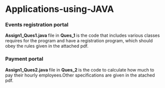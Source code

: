 # Applications-using-JAVA

<h3> Events registration portal </h3>
<p>
  <b> Assign1_Ques1.java </b> file in <b> Ques_1 </b> is the code that includes various classes requires for the program and have a registration program, which should obey the rules given in the attached pdf.
 </p> 
 
 <h3> Payment portal </h3>
<p>
  <b> Assign1_Ques2.java </b> file in <b> Ques_2 </b> is the code to  calculate how much to pay their hourly employees.Other specifications are given in the atached pdf.
 </p> 
